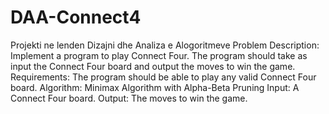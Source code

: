 # DAA-Connect4
Projekti ne lenden Dizajni dhe Analiza e Alogoritmeve
Problem Description: Implement a program to play Connect Four. The program should take as input the Connect Four board and output the moves to win the game. 
Requirements: The program should be able to play any valid Connect Four board. 
Algorithm: Minimax Algorithm with Alpha-Beta Pruning Input: A Connect Four board. 
Output: The moves to win the game.
